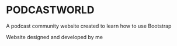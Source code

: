 # PODCASTWORLD
A podcast community website created to learn how to use Bootstrap

Website designed and developed by me
